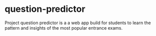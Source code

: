 # question-predictor
Project question predictor is a a web app build for students to learn the pattern and insights of the most popular entrance exams.
